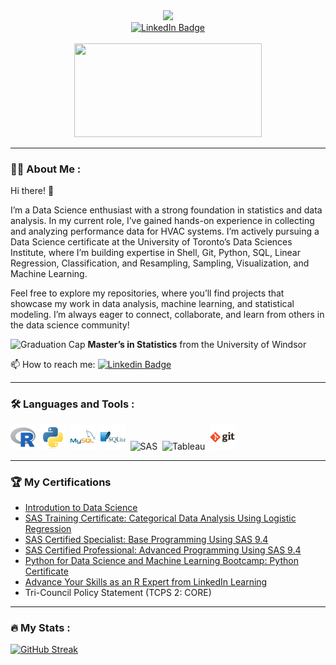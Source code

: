 <div id="header" align="center">
  <img src="https://i.giphy.com/media/v1.Y2lkPTc5MGI3NjExNHN2NnoxOHdnZDMwMjU0Mm52eWM1eXk2Z3AwaHAwaW14ZnlnamtmdCZlcD12MV9pbnRlcm5hbF9naWZfYnlfaWQmY3Q9cw/paTz7UZbPfTZFRYnnB/giphy.gif" width="100"/>
</div>

<div id="badges" align="center">
  <a href="https://www.linkedin.com/in/ranveer-kaur">
    <img src="https://img.shields.io/badge/LinkedIn-blue?style=for-the-badge&logo=linkedin&logoColor=white" alt="LinkedIn Badge"/>
  </a>
</div>
<div align="center">
  <img src="https://komarev.com/ghpvc/?username=ranvikhalar&style=flat-square&color=blue" alt=""/>
</div>

<div align="center">
  <img src="https://i.giphy.com/media/v1.Y2lkPTc5MGI3NjExenNxN3Axd2VteW42enV3MXBlZWg4bG13ZjM1eWh2ejBvZmJ3ZXN3bSZlcD12MV9pbnRlcm5hbF9naWZfYnlfaWQmY3Q9Zw/PmAjqmm4beKervYzFr/giphy.gif" width="300" height="150"/>
</div>

---

### :woman_technologist: About Me :
Hi there! 👋

I’m a Data Science enthusiast with a strong foundation in statistics and data analysis. In my current role, I’ve gained hands-on experience in collecting and analyzing performance data for HVAC systems. I’m actively pursuing a Data Science certificate at the University of Toronto’s Data Sciences Institute, where I’m building expertise in Shell, Git, Python, SQL, Linear Regression, Classification, and Resampling, Sampling, Visualization, and Machine Learning.

Feel free to explore my repositories, where you’ll find projects that showcase my work in data analysis, machine learning, and statistical modeling. I’m always eager to connect, collaborate, and learn from others in the data science community!

![Graduation Cap](https://img.icons8.com/ios/25/000000/graduation-cap.png) **Master’s in Statistics** from the University of Windsor

:mailbox: How to reach me: [![Linkedin Badge](https://img.shields.io/badge/-Ranveer%20Kaur-blue?style=flat&logo=Linkedin&logoColor=white)](https://www.linkedin.com/in/ranveer-kaur)

---

### :hammer_and_wrench: Languages and Tools :
<div>
  <img src="https://raw.githubusercontent.com/devicons/devicon/master/icons/r/r-original.svg" title="R" alt="R" width="40" height="40"/>&nbsp;
  <img src="https://raw.githubusercontent.com/devicons/devicon/master/icons/python/python-original.svg" title="Python" alt="Python" width="40" height="40"/>&nbsp;
  <img src="https://raw.githubusercontent.com/devicons/devicon/master/icons/mysql/mysql-original-wordmark.svg" title="MySQL" alt="MySQL" width="40" height="40"/>&nbsp;
  <img src="https://raw.githubusercontent.com/devicons/devicon/master/icons/sqlite/sqlite-original-wordmark.svg" title="SQLite" alt="SQLite" width="40" height="40"/>&nbsp;
  <img src="https://www.sas.com/en/news/media-gallery/all-images/sas-logo-white-reversed-new/_jcr_content/par/image_360101046.img.png/1639774080219.png" title="SAS" alt="SAS" width="40" height="40"/>&nbsp;
  <img src="https://logos-world.net/wp-content/uploads/2021/10/Tableau-Logo.png" title="Tableau" alt="Tableau" width="40" height="40"/>&nbsp;
  <img src="https://github.com/devicons/devicon/blob/master/icons/git/git-original-wordmark.svg" title="Git" **alt="Git" width="40" height="40"/>
</div>

---
### :trophy: My Certifications
- [Introdution to Data Science](https://www.credly.com/badges/19fc1bde-6eaf-470d-8272-a4e2205ef992/public_url)
- [SAS Training Certificate: Categorical Data Analysis Using Logistic Regression](https://www.credly.com/badges/fb4e5ccf-3ea4-4dea-8b61-82083276f43c/public_url)
- [SAS Certified Specialist: Base Programming Using SAS 9.4](https://www.credly.com/badges/9df9f6e0-72b2-4840-b537-f9a586d3c541?source=linked_in_profile)
- [SAS Certified Professional: Advanced Programming Using SAS 9.4](https://www.credly.com/badges/ac449bea-6f30-4cc3-9fa5-effe4ce2db1a?source=linked_in_profile)
- [Python for Data Science and Machine Learning Bootcamp: Python Certificate](https://www.udemy.com/certificate/UC-59973f34-936d-4a12-b107-621a042a41db/)
- [Advance Your Skills as an R Expert from LinkedIn Learning](https://www.linkedin.com/learning/certificates/42ce4662d63c09726d49478aca4e3cdd9388a6abfe07b729d08d357c67679a2d?trk=backfilled_certificate)
- Tri-Council Policy Statement (TCPS 2: CORE)

---
### :fire: My Stats :
[![GitHub Streak](http://github-readme-streak-stats.herokuapp.com?user=ranvikhalar)](https://git.io/streak-stats)






